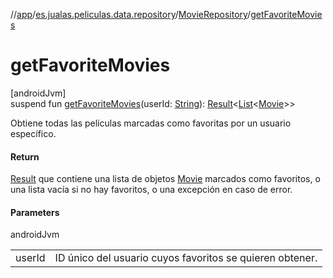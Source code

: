 //[app](../../../index.md)/[es.jualas.peliculas.data.repository](../index.md)/[MovieRepository](index.md)/[getFavoriteMovies](get-favorite-movies.md)

# getFavoriteMovies

[androidJvm]\
suspend fun [getFavoriteMovies](get-favorite-movies.md)(userId: [String](https://kotlinlang.org/api/latest/jvm/stdlib/kotlin-stdlib/kotlin/-string/index.html)): [Result](https://kotlinlang.org/api/latest/jvm/stdlib/kotlin-stdlib/kotlin/-result/index.html)&lt;[List](https://kotlinlang.org/api/latest/jvm/stdlib/kotlin-stdlib/kotlin.collections/-list/index.html)&lt;[Movie](../../es.jualas.peliculas.data.model/-movie/index.md)&gt;&gt;

Obtiene todas las películas marcadas como favoritas por un usuario específico.

#### Return

[Result](https://kotlinlang.org/api/latest/jvm/stdlib/kotlin-stdlib/kotlin/-result/index.html) que contiene una lista de objetos [Movie](../../es.jualas.peliculas.data.model/-movie/index.md) marcados como favoritos,     o una lista vacía si no hay favoritos, o una excepción en caso de error.

#### Parameters

androidJvm

| | |
|---|---|
| userId | ID único del usuario cuyos favoritos se quieren obtener. |
